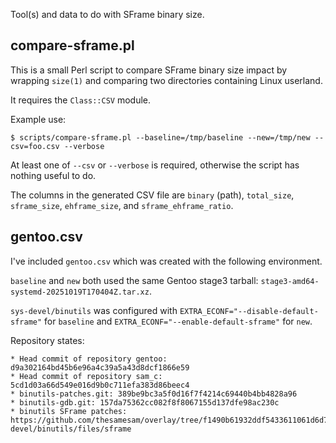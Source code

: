 Tool(s) and data to do with SFrame binary size.

## compare-sframe.pl

This is a small Perl script to compare SFrame binary size impact by wrapping
`size(1)` and comparing two directories containing Linux userland.

It requires the `Class::CSV` module.

Example use:
```shell
$ scripts/compare-sframe.pl --baseline=/tmp/baseline --new=/tmp/new --csv=foo.csv --verbose
```

At least one of `--csv` or `--verbose` is required, otherwise the script
has nothing useful to do.

The columns in the generated CSV file are `binary` (path), `total_size`,
`sframe_size`, `ehframe_size`, and `sframe_ehframe_ratio`.

## gentoo.csv

I've included `gentoo.csv` which was created with the following environment.

`baseline` and `new` both used the same Gentoo stage3 tarball:
`stage3-amd64-systemd-20251019T170404Z.tar.xz`.

`sys-devel/binutils` was configured with `EXTRA_ECONF="--disable-default-sframe"`
for `baseline` and `EXTRA_ECONF="--enable-default-sframe"` for `new`.

Repository states:
```
* Head commit of repository gentoo: d9a302164bd45b6e96a4c39a5a43d8dcf1866e59
* Head commit of repository sam_c: 5cd1d03a66d549e016d9b0c711efa383d86beec4
* binutils-patches.git: 389be9bc3a5f0d16f7f4214c69440b4bb4828a96
* binutils-gdb.git: 157da75362cc082f8f8067155d137dfe98ac230c
* binutils SFrame patches: https://github.com/thesamesam/overlay/tree/f1490b61932ddf5433611061d6d7a3d9a8fa5699/sys-devel/binutils/files/sframe
```
